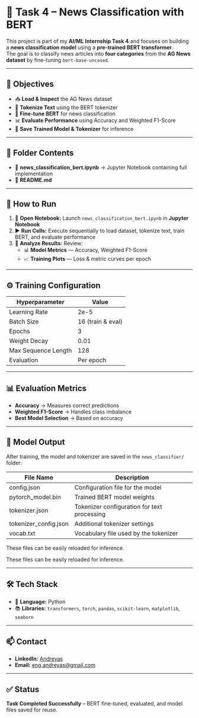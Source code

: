 # 📰 Task 4 – News Classification with BERT

This project is part of my **AI/ML Internship Task 4** and focuses on building a **news classification model** using a **pre-trained BERT transformer**.  
The goal is to classify news articles into **four categories** from the **AG News dataset** by fine-tuning `bert-base-uncased`.

---

## 🎯 Objectives
- 📥 **Load & Inspect** the AG News dataset  
- 📝 **Tokenize Text** using the BERT tokenizer  
- 🤖 **Fine-tune BERT** for news classification  
- 📊 **Evaluate Performance** using Accuracy and Weighted F1-Score  
- 💾 **Save Trained Model & Tokenizer** for inference  

---

## 📂 Folder Contents
- 📒 **news_classification_bert.ipynb** → Jupyter Notebook containing full implementation
- 📒 **README.md** 

---

## 🚀 How to Run
1. 📂 **Open Notebook:** Launch `news_classification_bert.ipynb` in **Jupyter Notebook**  
2. ▶️ **Run Cells:** Execute sequentially to load dataset, tokenize text, train BERT, and evaluate performance  
3. 👀 **Analyze Results:** Review:
   - 📊 **Model Metrics** — Accuracy, Weighted F1-Score  
   - 📈 **Training Plots** — Loss & metric curves per epoch  

---

## ⚙️ Training Configuration

| Hyperparameter       | Value           |
|---------------------|----------------|
| Learning Rate        | 2e-5           |
| Batch Size           | 16 (train & eval) |
| Epochs               | 3              |
| Weight Decay         | 0.01           |
| Max Sequence Length  | 128            |
| Evaluation           | Per epoch      |

---

## 📊 Evaluation Metrics
- **Accuracy** → Measures correct predictions  
- **Weighted F1-Score** → Handles class imbalance  
- **Best Model Selection** → Based on accuracy  

---

## 💾 Model Output
After training, the model and tokenizer are saved in the `news_classifier/` folder:

| File Name               | Description                                  |
|-------------------------|----------------------------------------------|
| config.json             | Configuration file for the model             |
| pytorch_model.bin       | Trained BERT model weights                   |
| tokenizer.json          | Tokenizer configuration for text processing |
| tokenizer_config.json   | Additional tokenizer settings                |
| vocab.txt               | Vocabulary file used by the tokenizer       |

These files can be easily reloaded for inference.


These files can be easily reloaded for inference.

---

## 🛠 Tech Stack
- 🐍 **Language:** Python  
- 📚 **Libraries:** `transformers`, `torch`, `pandas`, `scikit-learn`, `matplotlib`, `seaborn`  

---

## 📫 Contact
- **LinkedIn:** [Andreyas](www.linkedin.com/in/eng-andreyas)  
- **Email:** eng.andreyas@gmail.com    

---

## ✅ Status
**Task Completed Successfully** – BERT fine-tuned, evaluated, and model files saved for reuse.

